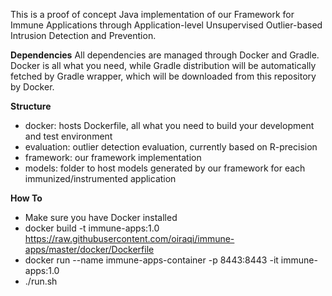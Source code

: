 This is a proof of concept Java implementation of our Framework for Immune Applications through Application-level Unsupervised Outlier-based Intrusion Detection and Prevention.

**Dependencies**
All dependencies are managed through Docker and Gradle. Docker is all what you need, while Gradle distribution will be automatically fetched by Gradle wrapper, which will be downloaded from this repository by Docker.

**Structure**
- docker: hosts Dockerfile, all what you need to build your development and test environment
- evaluation: outlier detection evaluation, currently based on R-precision
- framework: our framework implementation
- models: folder to host models generated by our framework for each immunized/instrumented application

**How To**
- Make sure you have Docker installed
- docker build -t immune-apps:1.0 https://raw.githubusercontent.com/oiraqi/immune-apps/master/docker/Dockerfile
- docker run --name immune-apps-container -p 8443:8443 -it immune-apps:1.0
- ./run.sh
